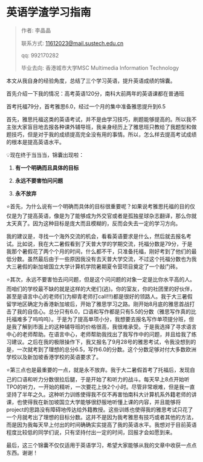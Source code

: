 # 英语学渣学习指南

> 作者: 李晶晶 
>
> 联系方式:  [11612023@mail.sustech.edu.cn](mailto:11612023@mail.sustech.edu.cn)
>
> qq: 992170282
>
> 毕业去向: 香港城市大学MSC Multimedia Information Technology



本文从我自身的经验角度，总结了三个学习英语，提升英语成绩的锦囊。

首先介绍一下我的情况：高考英语120分，南科大前两年的英语课都在普通班

首考托福79分，首考雅思6.0，经过一个月的集中准备雅思提升到6.5

 

首先，雅思托福这类的英语考试，并不是由学习技巧，刷题能够提高的。所以我不主张大家盲目地去报各种课外辅导班，我亲身经历上了雅思班只教给了我题型和做题技巧，但是对于我的成绩提高完全没有用的事情。所以，怎么样去提高考试成绩的根本是提高英语水平。

 

:bulb:现在终于当当当，锦囊出现啦：

1. **有一个明确而且具体的目标**

2. **永远不要害怕问问题**

3. **永不放弃** 

 

:star:首先，为什么说有一个明确而具体的目标很重要呢？如果说考雅思托福的目的仅仅是为了提高英语，像是为了能够成为外交官或者是孤独星球杂志翻译，那么你就太天真了。因为这种目标是庞大而且模糊的，反而会失去一定的学习方向。



我的建议是，寻找一个海外交流的机会，看看英语要求是什么，然后就去报名考试。比如说，我在大二暑假看到了天普大学的学期交流，托福分数是79分，于是我那个暑假花了两个个月的时间，什么都不干，只准备托福，刚好考到了他们的最低分数。虽然最后由于一些原因我没有去天普大学交流，不过这个托福分数也为我大三暑假的新加坡国立大学计算机学院暑期夏令营项目奠定了一个敲门砖。

 

:star:其次，永远不要害怕去问问题，但是这个问问题的对象一定是比你水平高的人。而咱们的学校最不缺的就是这样的大佬们(逃)。你的室友，你的社团里的好伙伴，甚至是语言中心的老师们(为柳青老师打call!!!)都是很好的领路人。我于大三暑假留学地区确定为香港新加坡后，开始了雅思学习之路。刚开始8月底的雅思首战打击了我的自信心。总分只有6.0，口语和写作都是只有5.5的分数（雅思写作真的比托福难多了呜呜呜）。于是为了提高单项小分，我想要去报名写作单项提分班，但是我了解到市面上的这种辅导班的价格很高，我很难承受。于是我选择了寻求语言中心的老师帮助。在语言中心，老师帮助我找出了我写作中的问题，并且给我了练习建议。之后在我的极限操作下，我又报名了9月28号的雅思考试，令我没想到的是，一次就考到了理想的总分6.5，写作6.0的分数。这个分数足够对付大多数欧洲学校以及新加坡香港学校的英语要求了。

 

:star:第三点也是最重要的一点，就是永不放弃。我于大二暑假首考了托福后，发现自己的口语和听力分数很拉后腿，于是开始了和听力的战斗。每天早上8点开始听TPO的听力，一开始的精听，一次要花上快2个小时。尽管非常艰难，但是我一直坚持了半年之久。这种听力训练使得我不仅不再害怕南科大计算机系外籍老师的讲课，也使得我在新加坡国立大学能够很舒服地听懂上课的内容，并且能够将project的思路没有障碍地传达给外籍教授。这些训练也使得我的雅思考试只花了一个月就考出了理想的目标分数。这并不是因为我考雅思有技巧或者其他的方法，而是因为我每天早上付出的时间确确实实提高了我的英语水平。我想对于目前英语程度比较低的同学们说，只有坚持付出一定的时间，回报才会如愿到来。

 

最后，这三个锦囊不仅仅适用于英语学习，希望大家能够从我的文章中收获一点点东西。谢谢！